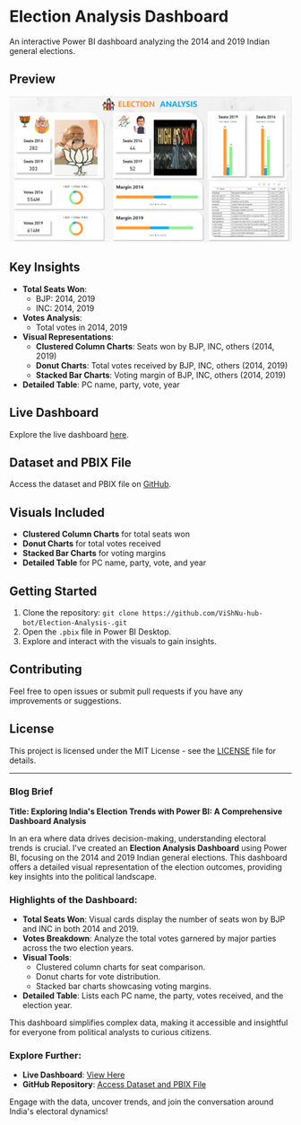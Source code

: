 # Election Analysis Dashboard

An interactive Power BI dashboard analyzing the 2014 and 2019 Indian general elections.
## Preview
  ![Dashboard Preview](Screenshot%20(212).png)

## Key Insights
- **Total Seats Won**: 
  - BJP: 2014, 2019
  - INC: 2014, 2019
- **Votes Analysis**: 
  - Total votes in 2014, 2019
- **Visual Representations**:
  - **Clustered Column Charts**: Seats won by BJP, INC, others (2014, 2019)
  - **Donut Charts**: Total votes received by BJP, INC, others (2014, 2019)
  - **Stacked Bar Charts**: Voting margin of BJP, INC, others (2014, 2019)
- **Detailed Table**: PC name, party, vote, year

## Live Dashboard
Explore the live dashboard [here](https://app.powerbi.com/view?r=eyJrIjoiNDc0OTRkMjItM2NlNy00ZWRiLTgzMTAtNzI4MDFhYjY3NWI0IiwidCI6ImRmODY3OWNkLWE4MGUtNDVkOC05OWFjLWM4M2VkN2ZmOTVhMCJ9).

## Dataset and PBIX File
Access the dataset and PBIX file on [GitHub](https://github.com/ViShNu-hub-bot/Election-Analysis-).

## Visuals Included
- **Clustered Column Charts** for total seats won
- **Donut Charts** for total votes received
- **Stacked Bar Charts** for voting margins
- **Detailed Table** for PC name, party, vote, and year

## Getting Started
1. Clone the repository: `git clone https://github.com/ViShNu-hub-bot/Election-Analysis-.git`
2. Open the `.pbix` file in Power BI Desktop.
3. Explore and interact with the visuals to gain insights.

## Contributing
Feel free to open issues or submit pull requests if you have any improvements or suggestions.

## License
This project is licensed under the MIT License - see the [LICENSE](LICENSE) file for details.

---

### Blog Brief

**Title: Exploring India's Election Trends with Power BI: A Comprehensive Dashboard Analysis**

In an era where data drives decision-making, understanding electoral trends is crucial. I've created an **Election Analysis Dashboard** using Power BI, focusing on the 2014 and 2019 Indian general elections. This dashboard offers a detailed visual representation of the election outcomes, providing key insights into the political landscape.

### Highlights of the Dashboard:
- **Total Seats Won**: Visual cards display the number of seats won by BJP and INC in both 2014 and 2019.
- **Votes Breakdown**: Analyze the total votes garnered by major parties across the two election years.
- **Visual Tools**: 
  - Clustered column charts for seat comparison.
  - Donut charts for vote distribution.
  - Stacked bar charts showcasing voting margins.
- **Detailed Table**: Lists each PC name, the party, votes received, and the election year.

This dashboard simplifies complex data, making it accessible and insightful for everyone from political analysts to curious citizens. 

### Explore Further:
- **Live Dashboard**: [View Here](https://app.powerbi.com/view?r=eyJrIjoiNDc0OTRkMjItM2NlNy00ZWRiLTgzMTAtNzI4MDFhYjY3NWI0IiwidCI6ImRmODY3OWNkLWE4MGUtNDVkOC05OWFjLWM4M2VkN2ZmOTVhMCJ9)
- **GitHub Repository**: [Access Dataset and PBIX File](https://github.com/ViShNu-hub-bot/Election-Analysis-)

Engage with the data, uncover trends, and join the conversation around India's electoral dynamics!
